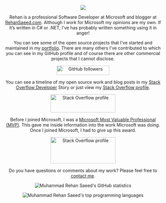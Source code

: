 <p align="center"><img src="https://media.githubusercontent.com/media/RehanSaeed/RehanSaeed/master/Images/Muhammad-Rehan-Saeed-1600x300.jpg"/></p>

<p align="center">Rehan is a professional Software Developer at Microsoft and blogger at <a href="https://rehansaeed.com/">RehanSaeed.com</a>. Although I work for Microsoft my opinions are my own. If it’s written in C# or .NET, I've has probably written something using it in anger!</p>

<p align="center">You can see some of the open source projects that I've started and maintained in my <a href="https://rehansaeed.com/portfolio/">portfolio</a>. There are many others I've contributed to which you can see in my GitHub profile and of course there are other commercial projects that I cannot disclose.</p>

<p align="center"><a href="https://github.com/RehanSaeed"><img alt="GitHub followers" height="30" width="168" src="https://img.shields.io/github/followers/RehanSaeed?style=social"/></a></p>

<p align="center">You can see a timeline of my open source work and blog posts in my <a href="https://stackoverflow.com/story/muhammad-rehan-saeed">Stack Overflow Developer</a> Story or just view my <a href="https://stackoverflow.com/users/1212017/muhammad-rehan-saeed">Stack Overflow profile</a>.</p>

<p align="center"><a href="https://stackoverflow.com/users/1212017/muhammad-rehan-saeed"><img alt="Stack Overflow profile" height="58" width="208" src="https://stackoverflow.com/users/flair/1212017.png?theme=dark"/></a></p>
  
<p align="center">Before I joined Microsoft, I was a <a href="https://mvp.microsoft.com/en-us/PublicProfile/5001654?fullName=Muhammad%20Rehan%20Saeed">Microsoft Most Valuable Professional (MVP)</a>. This gave me inside information into the work Microsoft was doing. Once I joined Microsoft, I had to give up this award.</p>

<p align="center"><a href="https://mvp.microsoft.com/en-us/PublicProfile/5001654?fullName=Muhammad%20Rehan%20Saeed"><img alt="Stack Overflow profile" height="84" width="208" src="https://media.githubusercontent.com/media/RehanSaeed/RehanSaeed/master/Images/Microsoft-Most-Valuable-Professional-750x303.png"/></a></p>

<p align="center">Do you have questions or comments about my work? Please feel free to <a href="https://rehansaeed.com/">contact me</a>.</p>

<p align="center">
<img align="center" alt="Muhammad Rehan Saeed's GitHub statistics" src="https://github-readme-stats.vercel.app/api?username=RehanSaeed&show_icons=true&count_private=true&include_all_commits=true" />
</p>

<p align="center">
<img align="center" alt="Muhammad Rehan Saeed's top programming languages" src="https://github-readme-stats.vercel.app/api/top-langs/?username=RehanSaeed&layout=compact" />
</p>
